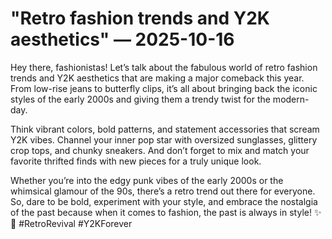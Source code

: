 # "Retro fashion trends and Y2K aesthetics" — 2025-10-16

Hey there, fashionistas! Let’s talk about the fabulous world of retro fashion trends and Y2K aesthetics that are making a major comeback this year. From low-rise jeans to butterfly clips, it’s all about bringing back the iconic styles of the early 2000s and giving them a trendy twist for the modern-day.

Think vibrant colors, bold patterns, and statement accessories that scream Y2K vibes. Channel your inner pop star with oversized sunglasses, glittery crop tops, and chunky sneakers. And don’t forget to mix and match your favorite thrifted finds with new pieces for a truly unique look.

Whether you’re into the edgy punk vibes of the early 2000s or the whimsical glamour of the 90s, there’s a retro trend out there for everyone. So, dare to be bold, experiment with your style, and embrace the nostalgia of the past because when it comes to fashion, the past is always in style! ✨🌟 #RetroRevival #Y2KForever